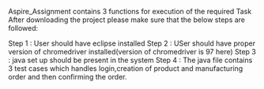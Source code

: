 Aspire_Assignment contains 3 functions for execution of the required Task
After downloading the project please make sure that the below steps are followed:

Step 1 : User should have eclipse installed
Step 2 : USer should have proper version of chromedriver installed(version of chromedriver is 97 here)
Step 3 : java set up should be present in  the system 
Step 4 : The java file contains 3 test cases which handles login,creation of product and manufacturing order and then
		 confirming the order.
